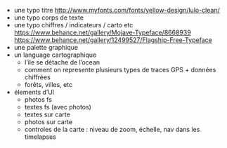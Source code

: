 - une typo titre
	http://www.myfonts.com/fonts/yellow-design/lulo-clean/
- une typo corps de texte
- une typo chiffres / indicateurs / carto etc
	https://www.behance.net/gallery/Mojave-Typeface/8668939
	https://www.behance.net/gallery/12499527/Flagship-Free-Typeface
- une palette graphique
- un language cartographique
     - l’ile se détache de l’ocean
     - comment on represente plusieurs types de traces GPS + données chiffrées
     - forêts, villes, etc 
- élements d’UI
	- photos fs
	- textes fs (avec photos)
	- textes sur carte
	- photos sur carte
	- controles de la carte : niveau de zoom, échelle, nav dans les timelapses
